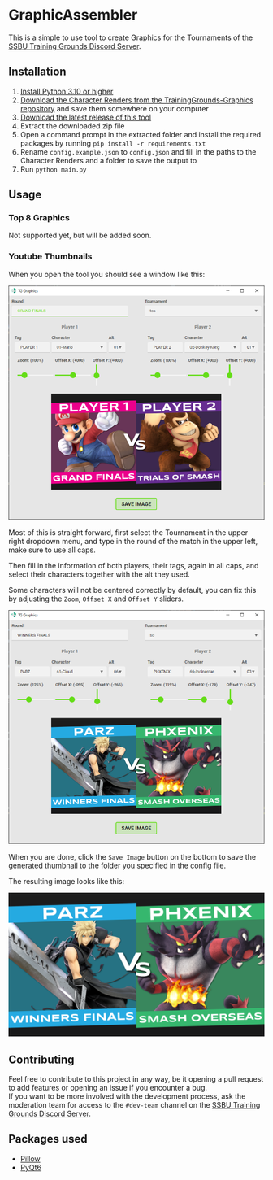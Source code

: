 # GraphicAssembler

This is a simple to use tool to create Graphics for the Tournaments of the [SSBU Training Grounds Discord Server](https://discord.gg/ssbutg).

## Installation

1. [Install Python 3.10 or higher](https://www.python.org/downloads/)
2. [Download the Character Renders from the TrainingGrounds-Graphics repository](https://github.com/SSBUTrainingGrounds/TrainingGrounds-Graphics/tree/Character-Renders) and save them somewhere on your computer
3. [Download the latest release of this tool](https://github.com/SSBUTrainingGrounds/GraphicAssembler/releases)
4. Extract the downloaded zip file
5. Open a command prompt in the extracted folder and install the required packages by running `pip install -r requirements.txt`
6. Rename `config.example.json` to `config.json` and fill in the paths to the Character Renders and a folder to save the output to
7. Run `python main.py`

## Usage

### Top 8 Graphics

Not supported yet, but will be added soon.

### Youtube Thumbnails

When you open the tool you should see a window like this:

![Screenshot of the tool](./assets/default.png)

Most of this is straight forward, first select the Tournament in the upper right dropdown menu, and type in the round of the match in the upper left, make sure to use all caps.

Then fill in the information of both players, their tags, again in all caps, and select their characters together with the alt they used.

Some characters will not be centered correctly by default, you can fix this by adjusting the `Zoom`, `Offset X` and `Offset Y` sliders. 

![Screenshot of the tool with characters](./assets/custom.png)

When you are done, click the `Save Image` button on the bottom to save the generated thumbnail to the folder you specified in the config file.

The resulting image looks like this:

![Generated Image](./assets/thumbnail.png)

## Contributing

Feel free to contribute to this project in any way, be it opening a pull request to add features or opening an issue if you encounter a bug.  
If you want to be more involved with the development process, ask the moderation team for access to the `#dev-team` channel on the [SSBU Training Grounds Discord Server](https://discord.gg/ssbutg).

## Packages used

- [Pillow](https://python-pillow.org/)
- [PyQt6](https://pypi.org/project/PyQt6/)